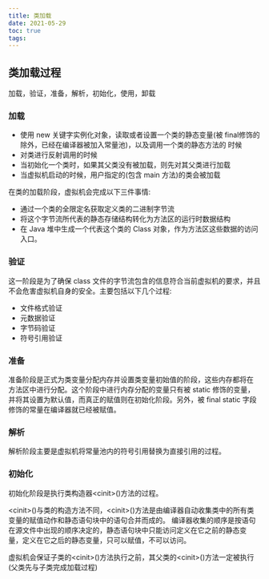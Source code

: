```yaml
---
title: 类加载
date: 2021-05-29
toc: true
tags:
---
```





## 类加载过程

加载，验证，准备，解析，初始化，使用，卸载



### 加载


- 使用 new 关键字实例化对象，读取或者设置一个类的静态变量(被 final修饰的除外，已经在编译器被加入常量池)，以及调用一个类的静态方法的 时候
- 对类进行反射调用的时候 
- 当初始化一个类时，如果其父类没有被加载，则先对其父类进行加载 
- 当虚拟机启动的时候，用户指定的(包含 main 方法)的类会被加载

在类的加载阶段，虚拟机会完成以下三件事情:

- 通过一个类的全限定名获取定义类的二进制字节流 
- 将这个字节流所代表的静态存储结构转化为方法区的运行时数据结构
- 在 Java 堆中生成一个代表这个类的 Class 对象，作为方法区这些数据的访问入口。


### 验证

这一阶段是为了确保 class 文件的字节流包含的信息符合当前虚拟机的要求，并且不会危害虚拟机自身的安全。主要包括以下几个过程:

- 文件格式验证
- 元数据验证
- 字节码验证
- 符号引用验证


### 准备

准备阶段是正式为类变量分配内存并设置类变量初始值的阶段，这些内存都将在 方法区中进行分配。这个阶段中进行内存分配的变量只有被 static 修饰的变量，
并将其设置为默认值，而真正的赋值则在初始化阶段。另外，被 final static 字段 修饰的常量在编译器就已经被赋值。


### 解析

解析阶段主要是虚拟机将常量池内的符号引用替换为直接引用的过程。

### 初始化

初始化阶段是执行类构造器\<cinit\>()方法的过程。

\<cinit>()与类的构造方法不同，\<cinit>()方法是由编译器自动收集类中的所有类变量的赋值动作和静态语句块中的语句合并而成的。
编译器收集的顺序是按语句在源文件中出现的顺序决定的，静态语句块中只能访问定义在它之前的静态变 量，定义在它之后的静态变量，只可以赋值，不可以访问。

虚拟机会保证子类的\<cinit>()方法执行之前，其父类的\<cinit>()方法一定被执行 (父类先与子类完成加载过程)
